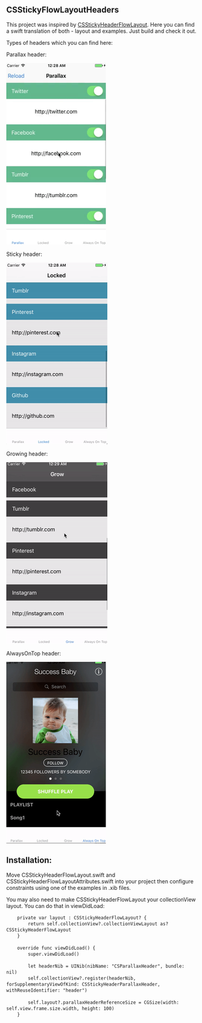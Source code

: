 ## CSStickyFlowLayoutHeaders

This project was inspired by [CSStickyHeaderFlowLayout](https://github.com/CSStickyHeaderFlowLayout/CSStickyHeaderFlowLayout). 
Here you can find a swift translation of both - layout and examples. Just build and check it out.

Types of headers which you can find here:

Parallax header:

![Screenshot](parallax.gif)

Sticky header:

![Screenshot2](locked.gif)

Growing header:

![Screenshot3](grow.gif)

AlwaysOnTop header:

![Screenshot4](onTop.gif)

## Installation:

Move CSStickyHeaderFlowLayout.swift and CSStickyHeaderFlowLayoutAttributes.swift into your project then configure constraints using one of the examples in .xib files.

You may also need to make CSStickyHeaderFlowLayout your collectionView layout. You can do that in viewDidLoad:

```
    private var layout : CSStickyHeaderFlowLayout? {
        return self.collectionView?.collectionViewLayout as? CSStickyHeaderFlowLayout
    }

    override func viewDidLoad() {
        super.viewDidLoad()

        let headerNib = UINib(nibName: "CSParallaxHeader", bundle: nil)
        self.collectionView?.register(headerNib, forSupplementaryViewOfKind: CSStickyHeaderParallaxHeader, withReuseIdentifier: "header")
        
        self.layout?.parallaxHeaderReferenceSize = CGSize(width: self.view.frame.size.width, height: 100)
    }
```

